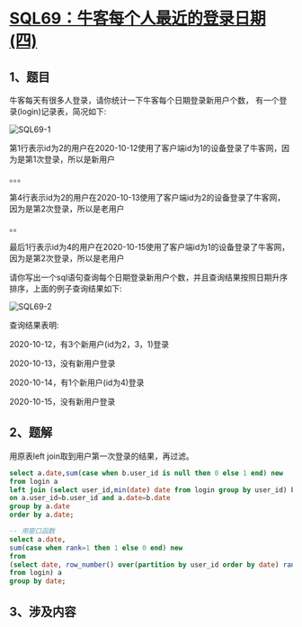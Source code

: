 # [SQL69：牛客每个人最近的登录日期(四)](https://www.nowcoder.com/practice/e524dc7450234395aa21c75303a42b0a?tpId=82&&tqId=35087&rp=1&ru=/ta/sql&qru=/ta/sql/question-ranking)

## 1、题目

牛客每天有很多人登录，请你统计一下牛客每个日期登录新用户个数，
有一个登录(login)记录表，简况如下:

![SQL69-1](./image/SQL69-1.png)


第1行表示id为2的用户在2020-10-12使用了客户端id为1的设备登录了牛客网，因为是第1次登录，所以是新用户

。。。

第4行表示id为2的用户在2020-10-13使用了客户端id为2的设备登录了牛客网，因为是第2次登录，所以是老用户

。。

最后1行表示id为4的用户在2020-10-15使用了客户端id为1的设备登录了牛客网，因为是第2次登录，所以是老用户


请你写出一个sql语句查询每个日期登录新用户个数，并且查询结果按照日期升序排序，上面的例子查询结果如下:

![SQL69-2](./image/SQL69-2.png)


查询结果表明:

2020-10-12，有3个新用户(id为2，3，1)登录

2020-10-13，没有新用户登录

2020-10-14，有1个新用户(id为4)登录

2020-10-15，没有新用户登录

## 2、题解

用原表left join取到用户第一次登录的结果，再过滤。

```sql
select a.date,sum(case when b.user_id is null then 0 else 1 end) new
from login a
left join (select user_id,min(date) date from login group by user_id) b
on a.user_id=b.user_id and a.date=b.date
group by a.date
order by a.date;

-- 用窗口函数
select a.date,
sum(case when rank=1 then 1 else 0 end) new
from 
(select date, row_number() over(partition by user_id order by date) rank
from login) a
group by date;
```

## 3、涉及内容